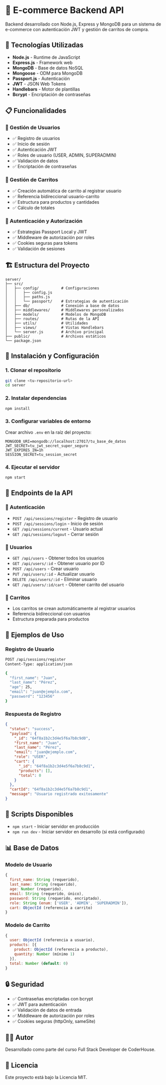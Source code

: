 # 🛒 E-commerce Backend API

Backend desarrollado con Node.js, Express y MongoDB para un sistema de e-commerce con autenticación JWT y gestión de carritos de compra.

## 🚀 Tecnologías Utilizadas

- **Node.js** - Runtime de JavaScript
- **Express.js** - Framework web
- **MongoDB** - Base de datos NoSQL
- **Mongoose** - ODM para MongoDB
- **Passport.js** - Autenticación
- **JWT** - JSON Web Tokens
- **Handlebars** - Motor de plantillas
- **Bcrypt** - Encriptación de contraseñas

## 📋 Funcionalidades

### 👤 Gestión de Usuarios
- ✅ Registro de usuarios
- ✅ Inicio de sesión
- ✅ Autenticación JWT
- ✅ Roles de usuario (USER, ADMIN, SUPERADMIN)
- ✅ Validación de datos
- ✅ Encriptación de contraseñas

### 🛒 Gestión de Carritos
- ✅ Creación automática de carrito al registrar usuario
- ✅ Referencia bidireccional usuario-carrito
- ✅ Estructura para productos y cantidades
- ✅ Cálculo de totales

### 🔐 Autenticación y Autorización
- ✅ Estrategias Passport Local y JWT
- ✅ Middleware de autorización por roles
- ✅ Cookies seguras para tokens
- ✅ Validación de sesiones

## 🏗️ Estructura del Proyecto

```
server/
├── src/
│   ├── config/          # Configuraciones
│   │   ├── config.js
│   │   ├── paths.js
│   │   └── passport/    # Estrategias de autenticación
│   ├── db/              # Conexión a base de datos
│   ├── middlewares/     # Middlewares personalizados
│   ├── models/          # Modelos de MongoDB
│   ├── routes/          # Rutas de la API
│   ├── utils/           # Utilidades
│   ├── views/           # Vistas Handlebars
│   └── server.js        # Archivo principal
├── public/              # Archivos estáticos
└── package.json
```

## 🚀 Instalación y Configuración

### 1. Clonar el repositorio
```bash
git clone <tu-repositorio-url>
cd server
```

### 2. Instalar dependencias
```bash
npm install
```

### 3. Configurar variables de entorno
Crear archivo `.env` en la raíz del proyecto:
```env
MONGODB_URI=mongodb://localhost:27017/tu_base_de_datos
JWT_SECRET=tu_jwt_secret_super_seguro
JWT_EXPIRES_IN=1h
SESSION_SECRET=tu_session_secret
```

### 4. Ejecutar el servidor
```bash
npm start
```

## 📡 Endpoints de la API

### 🔐 Autenticación
- `POST /api/sessions/register` - Registro de usuario
- `POST /api/sessions/login` - Inicio de sesión
- `GET /api/sessions/current` - Usuario actual
- `GET /api/sessions/logout` - Cerrar sesión

### 👤 Usuarios
- `GET /api/users` - Obtener todos los usuarios
- `GET /api/users/:id` - Obtener usuario por ID
- `POST /api/users` - Crear usuario
- `PUT /api/users/:id` - Actualizar usuario
- `DELETE /api/users/:id` - Eliminar usuario
- `GET /api/users/:id/cart` - Obtener carrito del usuario

### 🛒 Carritos
- Los carritos se crean automáticamente al registrar usuarios
- Referencia bidireccional con usuarios
- Estructura preparada para productos

## 📝 Ejemplos de Uso

### Registro de Usuario
```bash
POST /api/sessions/register
Content-Type: application/json

{
  "first_name": "Juan",
  "last_name": "Pérez",
  "age": 25,
  "email": "juan@ejemplo.com",
  "password": "123456"
}
```

### Respuesta de Registro
```json
{
  "status": "success",
  "payload": {
    "_id": "64f8a1b2c3d4e5f6a7b8c9d0",
    "first_name": "Juan",
    "last_name": "Pérez",
    "email": "juan@ejemplo.com",
    "role": "USER",
    "cart": {
      "_id": "64f8a1b2c3d4e5f6a7b8c9d1",
      "products": [],
      "total": 0
    }
  },
  "cartId": "64f8a1b2c3d4e5f6a7b8c9d1",
  "message": "Usuario registrado exitosamente"
}
```

## 🔧 Scripts Disponibles

- `npm start` - Iniciar servidor en producción
- `npm run dev` - Iniciar servidor en desarrollo (si está configurado)

## 📊 Base de Datos

### Modelo de Usuario
```javascript
{
  first_name: String (requerido),
  last_name: String (requerido),
  age: Number (requerido),
  email: String (requerido, único),
  password: String (requerido, encriptado),
  role: String (enum: ['USER', 'ADMIN', 'SUPERADMIN']),
  cart: ObjectId (referencia a carrito)
}
```

### Modelo de Carrito
```javascript
{
  user: ObjectId (referencia a usuario),
  products: [{
    product: ObjectId (referencia a producto),
    quantity: Number (mínimo 1)
  }],
  total: Number (default: 0)
}
```

## 🔒 Seguridad

- ✅ Contraseñas encriptadas con bcrypt
- ✅ JWT para autenticación
- ✅ Validación de datos de entrada
- ✅ Middleware de autorización por roles
- ✅ Cookies seguras (httpOnly, sameSite)

## 👨‍💻 Autor

Desarrollado como parte del curso Full Stack Developer de CoderHouse.

## 📄 Licencia

Este proyecto está bajo la Licencia MIT. 